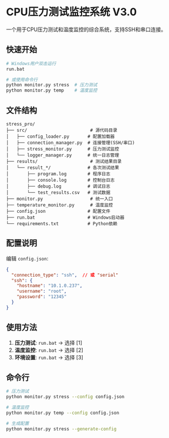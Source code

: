 # CPU压力测试监控系统 V3.0

一个用于CPU压力测试和温度监控的综合系统，支持SSH和串口连接。

## 快速开始

```bash
# Windows用户双击运行
run.bat

# 或使用命令行
python monitor.py stress  # 压力测试
python monitor.py temp    # 温度监控
```

## 文件结构

```
stress_pro/
├── src/                        # 源代码目录
│   ├── config_loader.py       # 配置加载器
│   ├── connection_manager.py  # 连接管理(SSH/串口)
│   ├── stress_monitor.py      # 压力测试监控
│   └── logger_manager.py      # 统一日志管理
├── results/                    # 测试结果目录
│   └── result_*/              # 各次测试结果
│       ├── program.log        # 程序日志
│       ├── console.log        # 控制台日志
│       ├── debug.log          # 调试日志
│       └── test_results.csv   # 测试数据
├── monitor.py                  # 统一入口
├── temperature_monitor.py      # 温度监控
├── config.json                # 配置文件
├── run.bat                    # Windows启动器
└── requirements.txt           # Python依赖
```

## 配置说明

编辑 `config.json`:

```json
{
  "connection_type": "ssh",  // 或 "serial"
  "ssh": {
    "hostname": "10.1.0.237",
    "username": "root",
    "password": "12345"
  }
}
```

## 使用方法

1. **压力测试**: `run.bat` → 选择 [1]
2. **温度监控**: `run.bat` → 选择 [2]
3. **环境设置**: `run.bat` → 选择 [3]

## 命令行

```bash
# 压力测试
python monitor.py stress --config config.json

# 温度监控
python monitor.py temp --config config.json

# 生成配置
python monitor.py stress --generate-config
```
